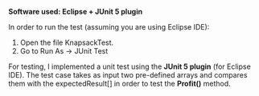 **Software used: Eclipse + JUnit 5 plugin** </br>

In order to run the test (assuming you are using Eclipse IDE):
1. Open the file KnapsackTest.
2. Go to Run As -> JUnit Test

For testing, I implemented a unit test using the **JUnit 5 plugin** (for Eclipse IDE).
The test case takes as input two pre-defined arrays and compares them with the expectedResult[] in order to test
the **Profit()** method.




 
